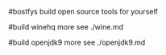 #bostfys
build open source tools for yourself

#build winehq
    more see ./wine.md

#build openjdk9
    more see ./openjdk9.md

